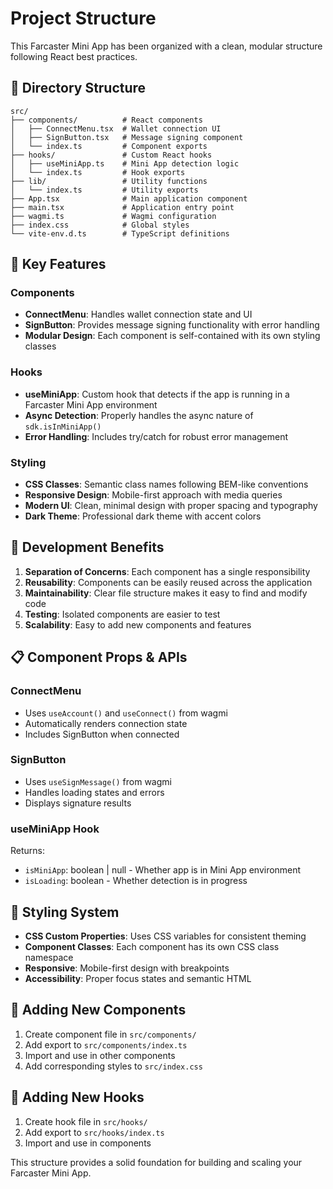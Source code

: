 # Project Structure

This Farcaster Mini App has been organized with a clean, modular structure following React best practices.

## 📁 Directory Structure

```
src/
├── components/          # React components
│   ├── ConnectMenu.tsx  # Wallet connection UI
│   ├── SignButton.tsx   # Message signing component
│   └── index.ts         # Component exports
├── hooks/               # Custom React hooks
│   ├── useMiniApp.ts    # Mini App detection logic
│   └── index.ts         # Hook exports
├── lib/                 # Utility functions
│   └── index.ts         # Utility exports
├── App.tsx              # Main application component
├── main.tsx             # Application entry point
├── wagmi.ts             # Wagmi configuration
├── index.css            # Global styles
└── vite-env.d.ts        # TypeScript definitions
```

## 🎯 Key Features

### Components
- **ConnectMenu**: Handles wallet connection state and UI
- **SignButton**: Provides message signing functionality with error handling
- **Modular Design**: Each component is self-contained with its own styling classes

### Hooks
- **useMiniApp**: Custom hook that detects if the app is running in a Farcaster Mini App environment
- **Async Detection**: Properly handles the async nature of `sdk.isInMiniApp()`
- **Error Handling**: Includes try/catch for robust error management

### Styling
- **CSS Classes**: Semantic class names following BEM-like conventions
- **Responsive Design**: Mobile-first approach with media queries
- **Modern UI**: Clean, minimal design with proper spacing and typography
- **Dark Theme**: Professional dark theme with accent colors

## 🚀 Development Benefits

1. **Separation of Concerns**: Each component has a single responsibility
2. **Reusability**: Components can be easily reused across the application
3. **Maintainability**: Clear file structure makes it easy to find and modify code
4. **Testing**: Isolated components are easier to test
5. **Scalability**: Easy to add new components and features

## 📋 Component Props & APIs

### ConnectMenu
- Uses `useAccount()` and `useConnect()` from wagmi
- Automatically renders connection state
- Includes SignButton when connected

### SignButton
- Uses `useSignMessage()` from wagmi
- Handles loading states and errors
- Displays signature results

### useMiniApp Hook
Returns:
- `isMiniApp`: boolean | null - Whether app is in Mini App environment
- `isLoading`: boolean - Whether detection is in progress

## 🎨 Styling System

- **CSS Custom Properties**: Uses CSS variables for consistent theming
- **Component Classes**: Each component has its own CSS class namespace
- **Responsive**: Mobile-first design with breakpoints
- **Accessibility**: Proper focus states and semantic HTML

## 🔧 Adding New Components

1. Create component file in `src/components/`
2. Add export to `src/components/index.ts`
3. Import and use in other components
4. Add corresponding styles to `src/index.css`

## 🔗 Adding New Hooks

1. Create hook file in `src/hooks/`
2. Add export to `src/hooks/index.ts`
3. Import and use in components

This structure provides a solid foundation for building and scaling your Farcaster Mini App. 
